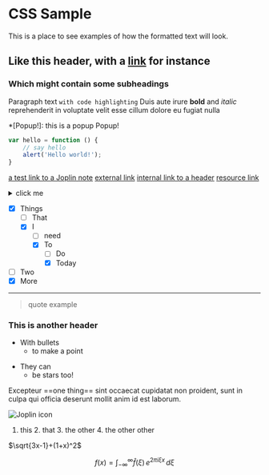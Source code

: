 # CSS Sample
This is a place to see examples of how the formatted text will look.


## Like this header, with a [link](:/1234) for instance

### Which might contain some subheadings
Paragraph text `with code highlighting` Duis aute irure **bold** and _italic_ reprehenderit in voluptate velit esse cillum dolore eu fugiat nulla 

*[Popup!]: this is a popup
Popup! 

```javascript
var hello = function () {
    // say hello
    alert('Hello world!');
}
```

[a test link to a Joplin note](:/1234)
[external link](https://discourse.joplinapp.org)
[internal link to a header](#short)
[resource link](:/1234)

<details>
<summary>click me</summary>
this stuff
</details>


- [x] Things
	- [ ] That 
	- [x] I 
		- [ ] need
		- [x] To
			- [ ] Do
			- [x] Today
- [ ] Two 
- [x] More

---

> quote example

### This is another header
- With bullets
	- to make a point
* They can
	* be stars too!

Excepteur ==one thing== sint occaecat cupidatat non proident, sunt in culpa qui officia deserunt mollit anim id est laborum.


![Joplin icon](https://git.io/JenGk)

1. this
	2. that
		3. the other
			4. the other other

$\sqrt{3x-1}+(1+x)^2$

$$
f(x) = \int_{-\infty}^\infty
	\hat f(\xi)\,e^{2 \pi i \xi x}
	\,d\xi
$$

